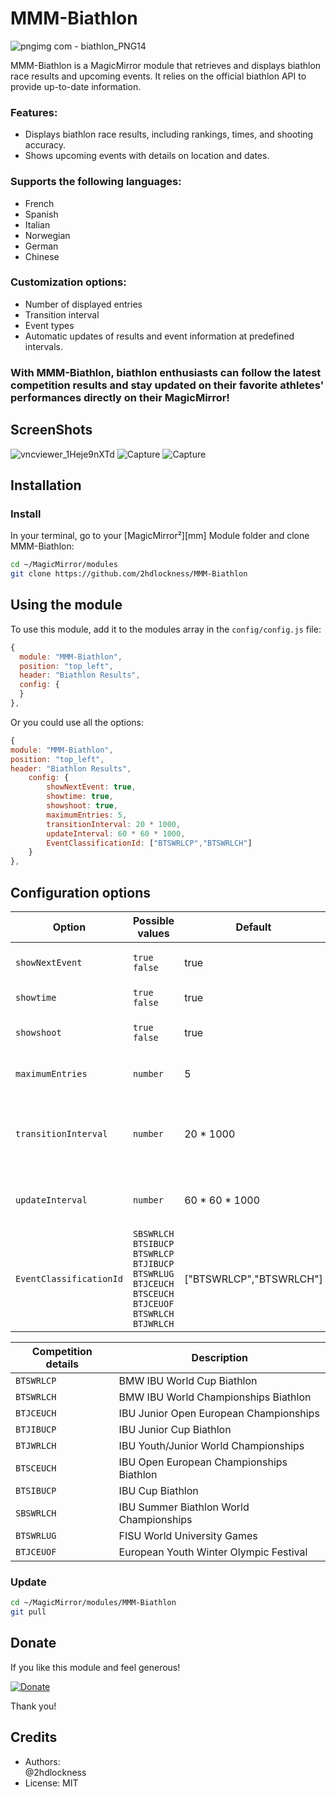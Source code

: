 # MMM-Biathlon

 ![pngimg com - biathlon_PNG14](https://github.com/user-attachments/assets/140558fd-a760-497b-ad78-713a027bb5ba)
 
MMM-Biathlon is a MagicMirror module that retrieves and displays biathlon race results and upcoming events. It relies on the official biathlon API to provide up-to-date information.

### Features:
- Displays biathlon race results, including rankings, times, and shooting accuracy.<br>
- Shows upcoming events with details on location and dates.<br>

###  Supports the following languages:
- French
- Spanish
- Italian
- Norwegian
- German
- Chinese
  
### Customization options:
- Number of displayed entries
- Transition interval
- Event types
- Automatic updates of results and event information at predefined intervals.
  
### With MMM-Biathlon, biathlon enthusiasts can follow the latest competition results and stay updated on their favorite athletes' performances directly on their MagicMirror!

## ScreenShots

![vncviewer_1Heje9nXTd](https://github.com/user-attachments/assets/69054c01-1716-46f8-94c7-86ea2588425f)
![Capture](https://github.com/user-attachments/assets/3786dd11-dc00-4aad-8be1-89825e1a0b40)
![Capture](https://github.com/user-attachments/assets/9d6b9759-3a79-4df5-a3ae-0f7b3161c69f)



## Installation

### Install

In your terminal, go to your [MagicMirror²][mm] Module folder and clone MMM-Biathlon:

```bash
cd ~/MagicMirror/modules
git clone https://github.com/2hdlockness/MMM-Biathlon
```

## Using the module

To use this module, add it to the modules array in the `config/config.js` file:

```js
{
  module: "MMM-Biathlon",
  position: "top_left",
  header: "Biathlon Results",
  config: {
  }
},
```

Or you could use all the options:

```js
{
module: "MMM-Biathlon",
position: "top_left",
header: "Biathlon Results",
    config: {
        showNextEvent: true,
        showtime: true,
        showshoot: true,
        maximumEntries: 5,
        transitionInterval: 20 * 1000,
        updateInterval: 60 * 60 * 1000,
        EventClassificationId: ["BTSWRLCP","BTSWRLCH"]
    }
},
```

## Configuration options

Option|Possible values|Default|Description
------|------|------|-----------
`showNextEvent`|`true`<br> `false`|true|Show or hide upcoming events
`showtime`|`true`<br> `false`|true|Show or hide total time
`showshoot`|`true`<br> `false`|true|Show or hide shooting results
`maximumEntries`|`number`|5|Number of entries to display
`transitionInterval`|`number`|20 * 1000|Transition interval between events (in ms)<br> default 20s
`updateInterval`|`number`|60 * 60 * 1000|Data update interval (in ms)<br> default 1h
`EventClassificationId`|`SBSWRLCH`<br>`BTSIBUCP`<br>`BTSWRLCP`<br>`BTJIBUCP`<br>`BTSWRLUG`<br>`BTJCEUCH`<br>`BTSCEUCH`<br>`BTJCEUOF`<br>`BTSWRLCH`<br>`BTJWRLCH`<br>|["BTSWRLCP","BTSWRLCH"]|List of competitions.<br>See below for competition details.

Competition details|Description
------|-----------
`BTSWRLCP`|BMW IBU World Cup Biathlon  
`BTSWRLCH`|BMW IBU World Championships Biathlon  
`BTJCEUCH`|IBU Junior Open European Championships  
`BTJIBUCP`|IBU Junior Cup Biathlon  
`BTJWRLCH`|IBU Youth/Junior World Championships  
`BTSCEUCH`|IBU Open European Championships Biathlon  
`BTSIBUCP`|IBU Cup Biathlon  
`SBSWRLCH`|IBU Summer Biathlon World Championships  
`BTSWRLUG`|FISU World University Games  
`BTJCEUOF`|European Youth Winter Olympic Festival

### Update

```bash
cd ~/MagicMirror/modules/MMM-Biathlon
git pull
```

## Donate
If you like this module and feel generous!

[![Donate](https://img.shields.io/badge/Donate-PayPal-green.svg)](https://www.paypal.com/donate?hosted_button_id=DQW6PLJLDDB8L)

Thank you!

## Credits
* Authors:<br>
@2hdlockness
* License: MIT

